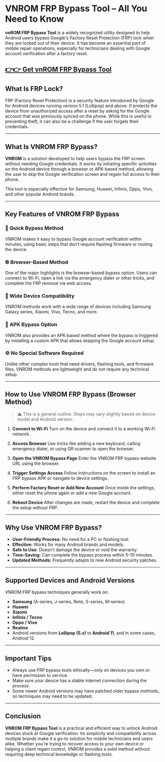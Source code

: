 # VNROM FRP Bypass Tool – All You Need to Know

**vnROM FRP Bypass Tool** is a widely recognized utility designed to help Android users bypass Google's Factory Reset Protection (FRP) lock when they are locked out of their device. It has become an essential part of mobile repair operations, especially for technicians dealing with Google account verification after a factory reset.





## [👉👉 Get vnROM FRP Bypass Tool](https://freesoftcr.com/dl)






## What Is FRP Lock?

FRP (Factory Reset Protection) is a security feature introduced by Google for Android devices running version 5.1 (Lollipop) and above. It protects the device from unauthorized access after a reset by asking for the Google account that was previously synced on the phone. While this is useful in preventing theft, it can also be a challenge if the user forgets their credentials.

---

## What Is VNROM FRP Bypass?

**VNROM** is a solution developed to help users bypass the FRP screen without needing Google credentials. It works by initiating specific activities on the Android device through a browser or APK-based method, allowing the user to skip the Google verification screen and regain full access to their phone.

This tool is especially effective for Samsung, Huawei, Infinix, Oppo, Vivo, and other popular Android brands.

---

## Key Features of VNROM FRP Bypass

### 🔑 Quick Bypass Method

VNROM makes it easy to bypass Google account verification within minutes, using basic steps that don’t require flashing firmware or rooting the device.

### 🌐 Browser-Based Method

One of the major highlights is the browser-based bypass option. Users can connect to Wi-Fi, open a link via the emergency dialer or other tricks, and complete the FRP removal via web access.

### 📱 Wide Device Compatibility

VNROM methods work with a wide range of devices including Samsung Galaxy series, Xiaomi, Vivo, Tecno, and more.

### 📂 APK Bypass Option

VNROM also provides an APK-based method where the bypass is triggered by installing a custom APK that allows skipping the Google account setup.

### ⚙️ No Special Software Required

Unlike other complex tools that need drivers, flashing tools, and firmware files, VNROM methods are lightweight and do not require any technical setup.

---

## How to Use VNROM FRP Bypass (Browser Method)

> ⚠️ This is a general outline. Steps may vary slightly based on device model and Android version.

1. **Connect to Wi-Fi**
   Turn on the device and connect it to a working Wi-Fi network.

2. **Access Browser**
   Use tricks like adding a new keyboard, calling emergency dialer, or using QR scanner to open the browser.

3. **Open the VNROM Bypass Page**
   Enter the VNROM FRP bypass website URL using the browser.

4. **Trigger Settings Access**
   Follow instructions on the screen to install an FRP bypass APK or navigate to device settings.

5. **Perform Factory Reset or Add New Account**
   Once inside the settings, either reset the phone again or add a new Google account.

6. **Reboot Device**
   After changes are made, restart the device and complete the setup without FRP.

---

## Why Use VNROM FRP Bypass?

* **User-Friendly Process:** No need for a PC or flashing tool.
* **Effective:** Works for many Android brands and models.
* **Safe to Use:** Doesn't damage the device or void the warranty.
* **Time-Saving:** Can complete the bypass process within 5–10 minutes.
* **Updated Methods:** Frequently adapts to new Android security patches.

---

## Supported Devices and Android Versions

VNROM FRP bypass techniques generally work on:

* **Samsung** (A-series, J-series, Note, S-series, M-series)
* **Huawei**
* **Xiaomi**
* **Infinix / Tecno**
* **Oppo / Vivo**
* **Realme**
* Android versions from **Lollipop (5.x)** to **Android 11**, and in some cases, Android 12.

---

## Important Tips

* Always use FRP bypass tools ethically—only on devices you own or have permission to service.
* Make sure your device has a stable internet connection during the process.
* Some newer Android versions may have patched older bypass methods, so techniques may need to be updated.

---

## Conclusion

**VNROM FRP Bypass Tool** is a practical and efficient way to unlock Android devices stuck at Google verification. Its simplicity and compatibility across multiple brands make it a go-to solution for mobile technicians and users alike. Whether you're trying to recover access to your own device or helping a client regain control, VNROM provides a solid method without requiring deep technical knowledge or flashing tools.
